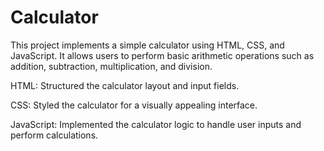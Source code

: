 # Calculator
This project implements a simple calculator using HTML, CSS, and JavaScript. 
It allows users to perform basic arithmetic operations such as addition, subtraction, multiplication, and division.

HTML: Structured the calculator layout and input fields.

CSS: Styled the calculator for a visually appealing interface.

JavaScript: Implemented the calculator logic to handle user inputs and perform calculations.
